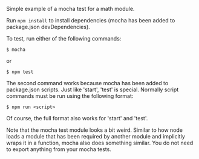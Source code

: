 Simple example of a mocha test for a math module.

Run `npm install` to install dependencies (mocha has been added to package.json
devDependencies).

To test, run either of the following commands:

    $ mocha

or

    $ npm test

The second command works because mocha has been added to package.json scripts.
Just like 'start', 'test' is special. Normally script commands must be run using
the following format:

    $ npm run <script>

Of course, the full format also works for 'start' and 'test'.

Note that the mocha test module looks a bit weird. Similar to how node loads
a module that has been required by another module and implicitly wraps it in
a function, mocha also does something similar. You do not need to export anything
from your mocha tests.

